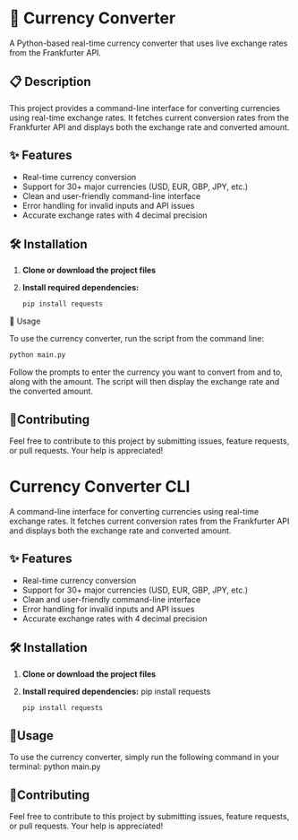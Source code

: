 # 💱 Currency Converter

A Python-based real-time currency converter that uses live exchange rates from the Frankfurter API.

## 📋 Description

This project provides a command-line interface for converting currencies using real-time exchange rates. It fetches current conversion rates from the Frankfurter API and displays both the exchange rate and converted amount.

## ✨ Features

- Real-time currency conversion
- Support for 30+ major currencies (USD, EUR, GBP, JPY, etc.)
- Clean and user-friendly command-line interface
- Error handling for invalid inputs and API issues
- Accurate exchange rates with 4 decimal precision

## 🛠️ Installation

1. **Clone or download the project files**

2. **Install required dependencies:**
   ```bash
   pip install requests
   ```
🚀 Usage

To use the currency converter, run the script from the command line:
```bash
python main.py
```

Follow the prompts to enter the currency you want to convert from and to, along with the amount. The script will then display the exchange rate and the converted amount.

## 📝Contributing 
Feel free to contribute to this project by submitting issues, feature requests, or pull requests. Your help is appreciated!
# Currency Converter CLI

A command-line interface for converting currencies using real-time exchange rates. It fetches current conversion rates from the Frankfurter API and displays both the exchange rate and converted amount.

## ✨ Features

- Real-time currency conversion
- Support for 30+ major currencies (USD, EUR, GBP, JPY, etc.)
- Clean and user-friendly command-line interface
- Error handling for invalid inputs and API issues
- Accurate exchange rates with 4 decimal precision

## 🛠️ Installation

1. **Clone or download the project files**

2. **Install required dependencies:**
   pip install requests
   ```bash
   pip install requests
   ```

## 🚀Usage 
To use the currency converter, simply run the following command in your terminal:
python main.py
## 📝Contributing
Feel free to contribute to this project by submitting issues, feature requests, or pull requests. Your help is appreciated!

